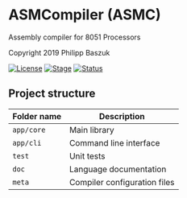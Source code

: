 # ASMCompiler (ASMC)

Assembly compiler for 8051 Processors

Copyright 2019 Philipp Baszuk

[![License](https://img.shields.io/badge/License-Apache%202.0-blue.svg)](http://www.apache.org/licenses/LICENSE-2.0)
[![Stage](https://img.shields.io/badge/Status-pre%20alpha-green.svg)](https://github.com/ErnstStavroBlofeld/ASMCompiler/releases)
[![Status](https://github.com/ErnstStavroBlofeld/ASMCompiler/workflows/Compiler%20tests/badge.svg)](https://github.com/ErnstStavroBlofeld/ASMCompiler/actions)

## Project structure

| Folder name | Description                  |
|-------------|------------------------------|
| `app/core`  | Main library                 |
| `app/cli`   | Command line interface       |
| `test`      | Unit tests                   |
| `doc`       | Language documentation       |
| `meta`      | Compiler configuration files |
